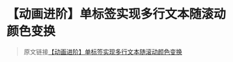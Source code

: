 # 【动画进阶】单标签实现多行文本随滚动颜色变换

> 原文链接[【动画进阶】单标签实现多行文本随滚动颜色变换](https://github.com/chokcoco/iCSS/issues/269)
